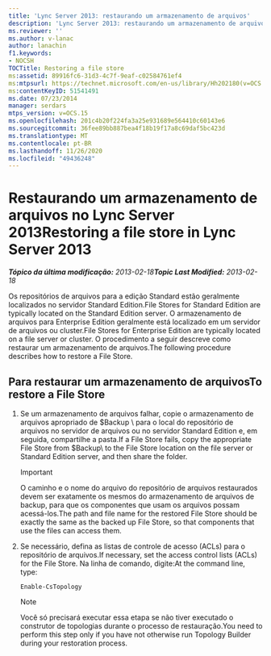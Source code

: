 ```yaml
---
title: 'Lync Server 2013: restaurando um armazenamento de arquivos'
description: 'Lync Server 2013: restaurando um armazenamento de arquivos.'
ms.reviewer: ''
ms.author: v-lanac
author: lanachin
f1.keywords:
- NOCSH
TOCTitle: Restoring a file store
ms:assetid: 89916fc6-31d3-4c7f-9eaf-c02584761ef4
ms:mtpsurl: https://technet.microsoft.com/en-us/library/Hh202180(v=OCS.15)
ms:contentKeyID: 51541491
ms.date: 07/23/2014
manager: serdars
mtps_version: v=OCS.15
ms.openlocfilehash: 201c4b20f224fa3a25e931689e564410c60143e6
ms.sourcegitcommit: 36fee89bb887bea4f18b19f17a8c69daf5bc423d
ms.translationtype: MT
ms.contentlocale: pt-BR
ms.lasthandoff: 11/26/2020
ms.locfileid: "49436248"
---
```

# <a name="restoring-a-file-store-in-lync-server-2013"></a><span data-ttu-id="a111e-103">Restaurando um armazenamento de arquivos no Lync Server 2013</span><span class="sxs-lookup"><span data-stu-id="a111e-103">Restoring a file store in Lync Server 2013</span></span>

<div data-xmlns="http://www.w3.org/1999/xhtml">

<div class="topic" data-xmlns="http://www.w3.org/1999/xhtml" data-msxsl="urn:schemas-microsoft-com:xslt" data-cs="https://msdn.microsoft.com/">

<div data-asp="https://msdn2.microsoft.com/asp">



</div>

<div id="mainSection">

<div id="mainBody"><span data-ttu-id="a111e-104">

<span> </span></span><span class="sxs-lookup"><span data-stu-id="a111e-104">

<span> </span></span></span>

<span data-ttu-id="a111e-105">_**Tópico da última modificação:** 2013-02-18_</span><span class="sxs-lookup"><span data-stu-id="a111e-105">_**Topic Last Modified:** 2013-02-18_</span></span>

<span data-ttu-id="a111e-106">Os repositórios de arquivos para a edição Standard estão geralmente localizados no servidor Standard Edition.</span><span class="sxs-lookup"><span data-stu-id="a111e-106">File Stores for Standard Edition are typically located on the Standard Edition server.</span></span> <span data-ttu-id="a111e-107">O armazenamento de arquivos para Enterprise Edition geralmente está localizado em um servidor de arquivos ou cluster.</span><span class="sxs-lookup"><span data-stu-id="a111e-107">File Stores for Enterprise Edition are typically located on a file server or cluster.</span></span> <span data-ttu-id="a111e-108">O procedimento a seguir descreve como restaurar um armazenamento de arquivos.</span><span class="sxs-lookup"><span data-stu-id="a111e-108">The following procedure describes how to restore a File Store.</span></span>

<div>

## <a name="to-restore-a-file-store"></a><span data-ttu-id="a111e-109">Para restaurar um armazenamento de arquivos</span><span class="sxs-lookup"><span data-stu-id="a111e-109">To restore a File Store</span></span>

1.  <span data-ttu-id="a111e-110">Se um armazenamento de arquivos falhar, copie o armazenamento de arquivos apropriado de $Backup \\ para o local do repositório de arquivos no servidor de arquivos ou no servidor Standard Edition e, em seguida, compartilhe a pasta.</span><span class="sxs-lookup"><span data-stu-id="a111e-110">If a File Store fails, copy the appropriate File Store from $Backup\\ to the File Store location on the file server or Standard Edition server, and then share the folder.</span></span>
    
    <div>
    

    > [!IMPORTANT]  
    > <span data-ttu-id="a111e-111">O caminho e o nome do arquivo do repositório de arquivos restaurados devem ser exatamente os mesmos do armazenamento de arquivos de backup, para que os componentes que usam os arquivos possam acessá-los.</span><span class="sxs-lookup"><span data-stu-id="a111e-111">The path and file name for the restored File Store should be exactly the same as the backed up File Store, so that components that use the files can access them.</span></span>

    
    </div>

2.  <span data-ttu-id="a111e-112">Se necessário, defina as listas de controle de acesso (ACLs) para o repositório de arquivos.</span><span class="sxs-lookup"><span data-stu-id="a111e-112">If necessary, set the access control lists (ACLs) for the File Store.</span></span> <span data-ttu-id="a111e-113">Na linha de comando, digite:</span><span class="sxs-lookup"><span data-stu-id="a111e-113">At the command line, type:</span></span>
    
        Enable-CsTopology
    
    <div>
    

    > [!NOTE]  
    > <span data-ttu-id="a111e-114">Você só precisará executar essa etapa se não tiver executado o construtor de topologias durante o processo de restauração.</span><span class="sxs-lookup"><span data-stu-id="a111e-114">You need to perform this step only if you have not otherwise run Topology Builder during your restoration process.</span></span>

    
    <span data-ttu-id="a111e-115"></div>

</div>

</div>

<span> </span>

</div>

</div>

</span><span class="sxs-lookup"><span data-stu-id="a111e-115"></div>

</div>

</div>

<span> </span>

</div>

</div>

</span></span></div>

